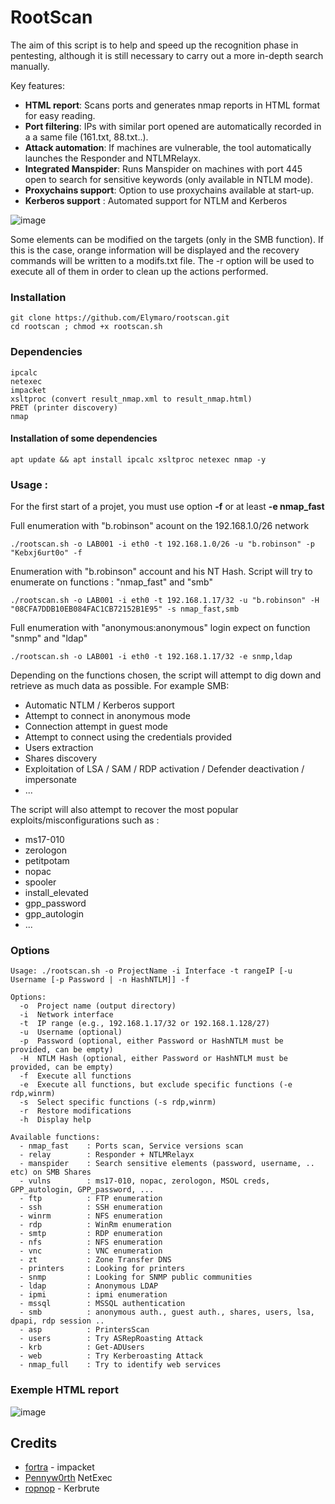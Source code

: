 # RootScan

The aim of this script is to help and speed up the recognition phase in pentesting, although it is still necessary to carry out a more in-depth search manually.

Key features:

- **HTML report**: Scans ports and generates nmap reports in HTML format for easy reading.
- **Port filtering**: IPs with similar port opened are automatically recorded in a a same file (161.txt, 88.txt..).
- **Attack automation**: If machines are vulnerable, the tool automatically launches the Responder and NTLMRelayx.
- **Integrated Manspider**: Runs Manspider on machines with port 445 open to search for sensitive keywords (only available in NTLM mode).
- **Proxychains support**: Option to use proxychains available at start-up.
- **Kerberos support** : Automated support for NTLM and Kerberos

![image](https://github.com/Elymaro/rootscan/blob/main/assets/elymaro.lab.png)

Some elements can be modified on the targets (only in the SMB function). If this is the case, orange information will be displayed and the recovery commands will be written to a modifs.txt file. The -r option will be used to execute all of them in order to clean up the actions performed.

### Installation
```
git clone https://github.com/Elymaro/rootscan.git
cd rootscan ; chmod +x rootscan.sh
```

### Dependencies
```
ipcalc
netexec
impacket
xsltproc (convert result_nmap.xml to result_nmap.html)
PRET (printer discovery)
nmap
```
#### Installation of some dependencies
```
apt update && apt install ipcalc xsltproc netexec nmap -y
```

### Usage :

For the first start of a projet, you must use option **-f** or at least **-e nmap_fast**

Full enumeration with "b.robinson" acount on the 192.168.1.0/26 network
```
./rootscan.sh -o LAB001 -i eth0 -t 192.168.1.0/26 -u "b.robinson" -p "Kebxj6urt0o" -f
```
Enumeration with "b.robinson" account and his NT Hash. Script will try to enumerate on functions : "nmap_fast" and "smb"
```
./rootscan.sh -o LAB001 -i eth0 -t 192.168.1.17/32 -u "b.robinson" -H "08CFA7DDB10EB084FAC1CB72152B1E95" -s nmap_fast,smb
```
Full enumeration with "anonymous:anonymous" login expect on function "snmp" and "ldap"
```
./rootscan.sh -o LAB001 -i eth0 -t 192.168.1.17/32 -e snmp,ldap
```

Depending on the functions chosen, the script will attempt to dig down and retrieve as much data as possible.
For example SMB:
- Automatic NTLM / Kerberos support
- Attempt to connect in anonymous mode
- Connection attempt in guest mode
- Attempt to connect using the credentials provided
- Users extraction
- Shares discovery
- Exploitation of LSA / SAM / RDP activation / Defender deactivation / impersonate
- ...

The script will also attempt to recover the most popular exploits/misconfigurations such as :
- ms17-010
- zerologon
- petitpotam
- nopac
- spooler
- install_elevated
- gpp_password
- gpp_autologin
- ...

### Options
```
Usage: ./rootscan.sh -o ProjectName -i Interface -t rangeIP [-u Username [-p Password | -n HashNTLM]] -f

Options:
  -o  Project name (output directory)
  -i  Network interface
  -t  IP range (e.g., 192.168.1.17/32 or 192.168.1.128/27)
  -u  Username (optional)
  -p  Password (optional, either Password or HashNTLM must be provided, can be empty)
  -H  NTLM Hash (optional, either Password or HashNTLM must be provided, can be empty)
  -f  Execute all functions
  -e  Execute all functions, but exclude specific functions (-e rdp,winrm)
  -s  Select specific functions (-s rdp,winrm)
  -r  Restore modifications
  -h  Display help

Available functions:
  - nmap_fast    : Ports scan, Service versions scan
  - relay        : Responder + NTLMRelayx
  - manspider    : Search sensitive elements (password, username, .. etc) on SMB Shares
  - vulns        : ms17-010, nopac, zerologon, MSOL creds, GPP_autologin, GPP_password, ...
  - ftp          : FTP enumeration
  - ssh          : SSH enumeration
  - winrm        : NFS enumeration
  - rdp          : WinRm enumeration
  - smtp         : RDP enumeration
  - nfs          : NFS enumeration
  - vnc          : VNC enumeration
  - zt           : Zone Transfer DNS
  - printers     : Looking for printers
  - snmp         : Looking for SNMP public communities
  - ldap         : Anonymous LDAP
  - ipmi         : ipmi enumeration
  - mssql        : MSSQL authentication
  - smb          : anonymous auth., guest auth., shares, users, lsa, dpapi, rdp session ..
  - asp          : PrintersScan
  - users        : Try ASRepRoasting Attack
  - krb          : Get-ADUsers
  - web          : Try Kerberoasting Attack
  - nmap_full    : Try to identify web services
```

### Exemple HTML report
![image](https://github.com/Elymaro/rootscan/blob/main/assets/nmap_html.png)

## Credits

  - [fortra](https://github.com/fortra) - impacket
  - [Pennyw0rth](https://github.com/Pennyw0rth) NetExec
  - [ropnop](https://github.com/ropnop) - Kerbrute
